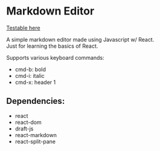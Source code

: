 # Markdown Editor

[Testable here](http://gardnerjack.github.io/MarkdownEditor-ReactJS)

A simple markdown editor made using Javascript w/ React.  
Just for learning the basics of React.

Supports various keyboard commands:
- cmd-b: bold
- cmd-i: italic
- cmd-x: header 1

## Dependencies:

- react
- react-dom
- draft-js
- react-markdown
- react-split-pane

